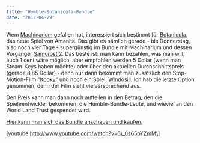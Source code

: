 ```yaml
---
title: "Humble-Botanicula-Bundle"
date: "2012-04-29"
---
```


Wem [Machinarium](http://de.wikipedia.org/wiki/Machinarium) gefallen hat, interessiert sich bestimmt für [Botanicula](http://www.humblebundle.com/#popup-botanicula), das neue Spiel von Amanita. Das gibt es nämlich gerade - bis Donnerstag, also noch vier Tage - supergünstig im Bundle mit Machinarium und dessen Vorgänger [Samorost 2](http://en.wikipedia.org/wiki/Samorost_2). Das beste ist: man kann bezahlen, was man will; auch 1 cent wäre möglich, aber empfohlen werden 5 Dollar (wenn man Steam-Keys haben möchte) oder über den aktuellen Durchschnittspreis (gerade 8,85 Dollar) - denn nur dann bekommt man zusätzlich den Stop-Motion-Film "[Kooky](http://en.wikipedia.org/wiki/Kooky)" und noch ein Spiel, [Windosill](http://www.humblebundle.com/#popup-windosill). Ich hab die letzte Option genommen, denn der Film sieht vielversprechend aus.

Den Preis kann man dann noch aufteilen in den Betrag, den die Spieleentwickler bekommen, die Humble-Bundle-Leute, und wieviel an den World Land Trust gespendet wird.

[Hier kann man sich das Bundle anschauen und kaufen.](http://www.humblebundle.com)

\[youtube http://www.youtube.com/watch?v=6\_0s65bYZmM\]
